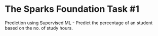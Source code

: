 # The Sparks Foundation Task #1
Prediction using Supervised ML - Predict the percentage of an student based on the no. of study hours.
